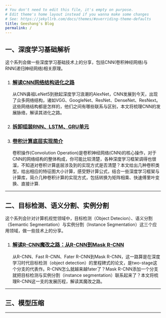```yaml
---
# You don't need to edit this file, it's empty on purpose.
# Edit theme's home layout instead if you wanna make some changes
# See: https://jekyllrb.com/docs/themes/#overriding-theme-defaults
title: Geeshang's Blog
permalink: /
---
```


## 一、深度学习基础解析
这个系列会做一些深度学习基础技术上的分享，包括CNN(卷积神经网络)与RNN(递归神经网络)相关原理。

1. ### [解读CNN网络结构进化之路](/cnn-evolution)
    从CNN鼻祖LeNet5到掀起深度学习浪潮的AlexNet，CNN发展到今天，出现了众多网络结构，诸如VGG、GoogleNet、ResNet、DenseNet、ResNext。这些网络结构都是怎样的，他们之间有哪些联系与区别，本文将梳理CNN的发展脉络，解读其进化之路。

2. ### [拆卸组装RNN、LSTM、GRU单元](/rnn-cell)

3. ### [卷积计算底层实现简介](/convolution-implementation)
    卷积操作(Convolution Operation)是卷积神经网络(CNN)的核心操作，对于CNN的网络结构的整体构成，你可能比较清楚，各种深度学习框架调得也很溜，不知道对卷积计算底层涉及到的实现方式是否清楚？本文给出几种卷积类型，给出相应的特征图大小计算，感受野计算公式，结合一些深度学习框架与计算库，简介几种卷积计算的实现方式，包括转换为矩阵相乘、快速傅里叶变换、直接计算. 

---

## 二、目标检测、语义分割、实例分割
这个系列会针对计算机视觉领域中，目标检测（Object Detecion）、语义分割（Semantic Segmentation）与实例分割（Instance Segmentation）这三个应用领域，做一些技术上的分享。

1. ### [解读R-CNN魔改之路：从R-CNN到Mask R-CNN](/rcnn)
    从R-CNN、Fast R-CNN、Fater R-CNN到Mask R-CNN，这一路算是在深度学习时代目标检测（object detection）的里程碑式的论文，是two-stage这个分支的代表作。R-CNN怎么就越来越fater了？Mask R-CNN添加一个分支就把目标检测与实例分割（instance segmentation）联系起来了？本文将梳理R-CNN这一支的发展历程，解读其魔改之路。

---

## 三、模型压缩

---